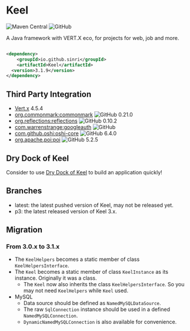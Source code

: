 # Keel

![Maven Central](https://img.shields.io/maven-central/v/io.github.sinri/Keel)
![GitHub](https://img.shields.io/github/license/sinri/Keel)

A Java framework with VERT.X eco, for projects for web, job and more.

```xml

<dependency>
    <groupId>io.github.sinri</groupId>
    <artifactId>Keel</artifactId>
  <version>3.1.9</version>
</dependency>
```

## Third Party Integration

* [Vert.x](https://vertx.io) 4.5.4
* [org.commonmark:commonmark](https://github.com/commonmark/commonmark-java) ![GitHub](https://img.shields.io/github/license/commonmark/commonmark-java)
  0.21.0
* [org.reflections:reflections](https://github.com/ronmamo/reflections) ![GitHub](https://img.shields.io/github/license/ronmamo/reflections)
  0.10.2
* [com.warrenstrange:googleauth](https://github.com/wstrange/GoogleAuth) ![GitHub](https://img.shields.io/github/license/wstrange/GoogleAuth)
* [com.github.oshi:oshi-core](https://github.com/oshi/oshi) ![GitHub](https://img.shields.io/github/license/oshi/oshi)
  6.4.0
* [org.apache.poi:poi](https://github.com/apache/poi) ![GitHub](https://img.shields.io/github/license/apache/poi)
  5.2.5

## Dry Dock of Keel

Consider to use [Dry Dock of Keel](https://github.com/sinri/DryDockOfKeel) to build an application quickly!

## Branches

* latest: the latest pushed version of Keel, may not be released yet.
* p3: the latest released version of Keel 3.x.

## Migration

### From 3.0.x to 3.1.x

* The `KeelHelpers` becomes a static member of class `KeelHelpersInterface`.
* The `Keel` becomes a static member of class `KeelInstance` as its instance. Originally it was a class.
  * The `Keel` now also inherits the class `KeelHelpersInterface`. So you may not need `KeelHelpers` while `Keel` used.
* MySQL
  * Data source should be defined as `NamedMySQLDataSource`.
  * The raw `SqlConnection` instance should be used in a defined `NamedMySQLConnection`.
  * `DynamicNamedMySQLConnection` is also available for convenience.
